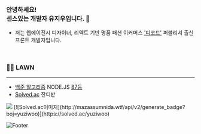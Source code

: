 ### <br/>안녕하세요! <br/> 센스있는 개발자 유지우입니다. 👋
- 저는 웹에이전시 디자이너, 리엑트 기반 명품 패션 이커머스 ['디코드'](https://www.itsdcode.com/) 퍼블리셔 출신 프론트 개발자입니다.
<br/>

### :farmer: LAWN
---
- [백준 알고리즘](https://www.acmicpc.net/user/yuziwoo) NODE.JS [87등](https://www.acmicpc.net/ranklist/language/17/1)
- [Solved.ac](https://solved.ac/profile/yuziwoo) 잔디밭
<img src="http://mazandi.herokuapp.com/api?handle=yuziwoo&theme=cold"/>
[![Solved.ac이미지](http://mazassumnida.wtf/api/v2/generate_badge?boj=yuziwoo)](https://solved.ac/yuziwoo)

 
![Footer](https://capsule-render.vercel.app/api?type=waving&color=gradient&height=200&section=footer)
